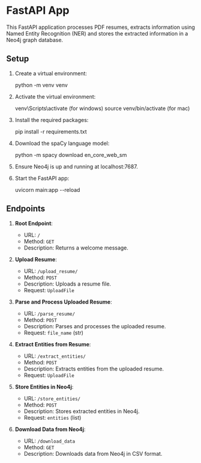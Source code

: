 # FastAPI App

This FastAPI application processes PDF resumes, extracts information using Named Entity Recognition (NER) and stores the extracted information in a Neo4j graph database.

## Setup

1. Create a virtual environment:
    
    python -m venv venv
    

2. Activate the virtual environment:
   
    venv\Scripts\activate (for windows)
    source venv/bin/activate (for mac)
    

3. Install the required packages:
    
    pip install -r requirements.txt
   

3. Download the spaCy language model:
    
    python -m spacy download en_core_web_sm
    
4. Ensure Neo4j is up and running at localhost:7687.

5. Start the FastAPI app:
   
    uvicorn main:app --reload
    

## Endpoints

1. **Root Endpoint**: 
    - URL: `/`
    - Method: `GET`
    - Description: Returns a welcome message.

2. **Upload Resume**:
    - URL: `/upload_resume/`
    - Method: `POST`
    - Description: Uploads a resume file.
    - Request: `UploadFile`

3. **Parse and Process Uploaded Resume**:
    - URL: `/parse_resume/`
    - Method: `POST`
    - Description: Parses and processes the uploaded resume.
    - Request: `file_name` (str)

4. **Extract Entities from Resume**:
    - URL: `/extract_entities/`
    - Method: `POST`
    - Description: Extracts entities from the uploaded resume.
    - Request: `UploadFile`

5. **Store Entities in Neo4j**:
    - URL: `/store_entities/`
    - Method: `POST`
    - Description: Stores extracted entities in Neo4j.
    - Request: `entities` (list)

6. **Download Data from Neo4j**:
    - URL: `/download_data`
    - Method: `GET`
    - Description: Downloads data from Neo4j in CSV format.

